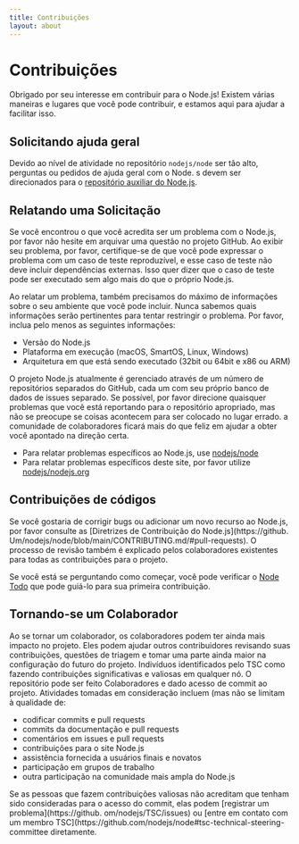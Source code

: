 ```yaml
---
title: Contribuições
layout: about
---
```


# Contribuições

Obrigado por seu interesse em contribuir para o Node.js! Existem várias maneiras e lugares que você pode contribuir, e estamos aqui para ajudar a facilitar isso.

## Solicitando ajuda geral

Devido ao nível de atividade no repositório `nodejs/node` ser tão alto, perguntas ou pedidos de ajuda geral com o Node. s devem ser direcionados para o [repositório auxiliar do Node.js](https://github.com/nodejs/help/issues).

## Relatando uma Solicitação

Se você encontrou o que você acredita ser um problema com o Node.js, por favor não hesite em arquivar uma questão no projeto GitHub. Ao exibir seu problema, por favor, certifique-se de que você pode expressar o problema com um caso de teste reproduzível, e esse caso de teste não deve incluir dependências externas. Isso quer dizer que o caso de teste pode ser executado sem algo mais do que o próprio Node.js.

Ao relatar um problema, também precisamos do máximo de informações sobre o seu ambiente que você pode incluir. Nunca sabemos quais informações serão pertinentes para tentar restringir o problema. Por favor, inclua pelo menos as seguintes informações:

- Versão do Node.js
- Plataforma em execução (macOS, SmartOS, Linux, Windows)
- Arquitetura em que está sendo executado (32bit ou 64bit e x86 ou ARM)

O projeto Node.js atualmente é gerenciado através de um número de repositórios separados do GitHub, cada um com seu próprio banco de dados de issues separado. Se possível, por favor direcione quaisquer problemas que você está reportando para o repositório apropriado, mas não se preocupe se coisas acontecem para ser colocado no lugar errado. a comunidade de colaboradores ficará mais do que feliz em ajudar a obter você apontado na direção certa.

- Para relatar problemas específicos ao Node.js, use [nodejs/node](https://github.com/nodejs/node)
- Para relatar problemas específicos deste site, por favor utilize [nodejs/nodejs.org](https://github.com/nodejs/nodejs.org/issues)

## Contribuições de códigos

Se você gostaria de corrigir bugs ou adicionar um novo recurso ao Node.js, por favor consulte as [Diretrizes de Contribuição do Node.js](https\://github. Um/nodejs/node/blob/main/CONTRIBUTING.md/#pull-requests). O processo de revisão também é explicado pelos colaboradores existentes para todas as contribuições para o projeto.

Se você está se perguntando como começar, você pode verificar o [Node Todo](https://www.nodetodo.org/) que pode guiá-lo para sua primeira contribuição.

## Tornando-se um Colaborador

Ao se tornar um colaborador, os colaboradores podem ter ainda mais impacto no projeto. Eles podem ajudar outros contribuidores revisando suas contribuições, questões de triagem e tomar uma parte ainda maior na configuração do futuro do projeto. Indivíduos identificados pelo TSC como fazendo contribuições significativas e valiosas em qualquer nó. O repositório pode ser feito Colaboradores e dado acesso de commit ao projeto. Atividades tomadas em consideração incluem (mas não se limitam à qualidade de:

- codificar commits e pull requests
- commits da documentação e pull requests
- comentários em issues e pull requests
- contribuições para o site Node.js
- assistência fornecida a usuários finais e novatos
- participação em grupos de trabalho
- outra participação na comunidade mais ampla do Node.js

Se as pessoas que fazem contribuições valiosas não acreditam que tenham sido consideradas para o acesso do commit, elas podem [registrar um problema](https\://github. om/nodejs/TSC/issues) ou [entre em contato com um membro TSC](https\://github.com/nodejs/node#tsc-technical-steering-committee diretamente.
